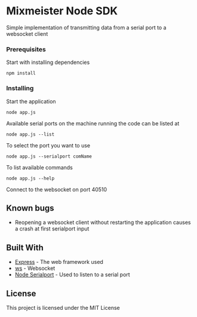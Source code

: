 # Mixmeister Node SDK

Simple implementation of transmitting data from a serial port to a websocket client

### Prerequisites

Start with installing dependencies

```
npm install
```

### Installing

Start the application

```
node app.js
```

Available serial ports on the machine running the code can be listed at

```
node app.js --list
```

To select the port you want to use 

```
node app.js --serialport comName
```

To list available commands

```
node app.js --help 
```

Connect to the websocket on port 40510

## Known bugs
- Reopening a websocket client without restarting the application causes a crash at first serialport input

## Built With

* [Express](https://expressjs.com/) - The web framework used
* [ws](https://github.com/websockets/ws) - Websocket
* [Node Serialport](https://node-serialport.github.io/node-serialport/) - Used to listen to a serial port

## License

This project is licensed under the MIT License